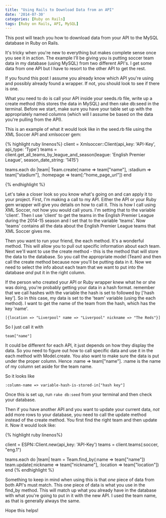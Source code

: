 ```yaml
---
title: "Using Rails to Download Data from an API"
date: '2014-07-30'
categories: [Ruby on Rails]
tags: [Ruby on Rails, API, MySQL]
---
```


This post will teach you how to download data from your
API to the MySQL database in Ruby on Rails.

It's tricky when you're new to everything but makes complete sense once you see it in action. The example I'll be giving you is putting soccer team data in my database (using MySQL) from two different API's. I get some data from one API but I have to resort to the other API to get the rest.

If you found this post I assume you already know which API you're using and possibly already found a wrapper. If not, you should look to see if there is one.

What you need to do is call your API inside your seeds.rb file, write up a create method (this stores the data in MySQL) and then rake db:seed in the terminal. Before we start, make sure you have your table set up with the appropriately named columns (which will I assume be based on the data you're pulling from the API).

This is an example of what it would look like in the seed.rb file using the XML Soccer API and xmlsoccer gem:

{% highlight ruby linenos%}
client = Xmlsoccer::Client(api_key: 'API-Key', api_type: 'Type')
teams = client.get_all_teams_by_league_and_season(league: 'English Premier League', season_date_string: '1415')

teams.each do |team|
  Team.create(:name => team["name"], :stadium => team["stadium"], :homepage => team[:"home_page_url"])
end

{% endhighlight %}

Let's take a closer look so you know what's going on and can apply it to your project. First, I'm making a call to my API. Either the API or your Ruby gem wrapper will give you details on how to call it. This is how I call using XML Soccer, not how you would call yours. I'm setting that to the variable 'client'. Then I use 'client' to get the teams in the English Premier League during the 2014-15 season and I set that to the variable 'teams'. Now 'teams' contains all the data about the English Premier League teams that XML Soccer gives me.

Then you want to run your friend, the each method. It's a wonderful method. This will allow you to pull out specific information about each team. Next we'll want to use the create method - this is the method that will store the data to the database. So you call the appropriate model (Team) and then call the create method because now you'll be putting data in it. Now we need to select the info about each team that we want to put into the database *and* put it in the right column.

If the person who created your API or Ruby wrapper knew what he or she was doing, you're probably getting your data in a hash format. remember that we call hashes with the variable the hash is set to followed by ['hash key']. So in this case, my data is set to the 'team' variable (using the each method). I want to get the name of the team from the hash, which has the key 'name'.

	[{location => "Liverpool" name => "Liverpool" nickname => "The Reds"}]

So I just call it with

	team["name"]

It could be different for each API, it just depends on how they display the data. So you need to figure out how to call specific data and use it in the each method with Model.create. You also want to make sure the data is put under the proper column. Hence :name => team["name"]. :name is the name of my column set aside for the team name.

So it looks like

	:column-name => variable-hash-is-stored-in["hash key"]

Once this is set up, run `rake db:seed` from your terminal and then check your database.

Then if you have another API and you want to update your current data, *not* add more rows to your database, you need to call the update method instead of the create method. You first find the right team and then update it. Now it would look like:

{% highlight ruby linenos%}

client = ESPN::Client.new(api_key: 'API-Key')
teams = client.teams(:soccer, "eng.1")

teams.each do |team|
  team = Team.find_by(:name => team["name"])
  team.update(:nickname => team["nickname"], :location => team["location"])
end
{% endhighlight %}

Something to keep in mind when using this is that *one* piece of data from both API's must match. This one piece of data is what you use in the find_by method. This will match up what you already have in the database with what you're going to put in it with the new API. I used the team name, as that is generally always the same.

Hope this helps!
